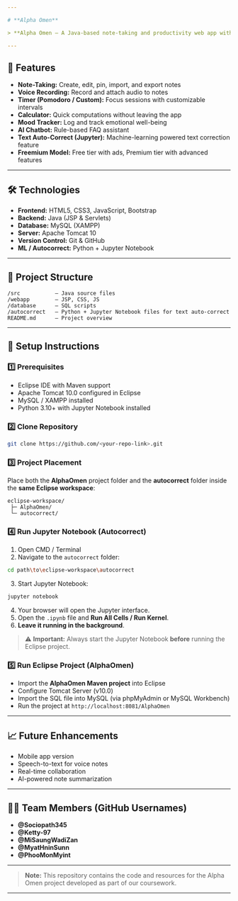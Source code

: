 ```yaml
---

# **Alpha Omen**

> **Alpha Omen – A Java-based note-taking and productivity web app with voice notes, Pomodoro timer, calculator, mood tracker, and AI chatbot. Built with JSP, Servlets, Bootstrap, and MySQL.**

---
```


## 🌟 **Features**

* **Note-Taking:** Create, edit, pin, import, and export notes
* **Voice Recording:** Record and attach audio to notes
* **Timer (Pomodoro / Custom):** Focus sessions with customizable intervals
* **Calculator:** Quick computations without leaving the app
* **Mood Tracker:** Log and track emotional well-being
* **AI Chatbot:** Rule-based FAQ assistant
* **Text Auto-Correct (Jupyter):** Machine-learning powered text correction feature
* **Freemium Model:** Free tier with ads, Premium tier with advanced features

---

## 🛠️ **Technologies**

* **Frontend:** HTML5, CSS3, JavaScript, Bootstrap
* **Backend:** Java (JSP & Servlets)
* **Database:** MySQL (XAMPP)
* **Server:** Apache Tomcat 10
* **Version Control:** Git & GitHub
* **ML / Autocorrect:** Python + Jupyter Notebook

---

## 📂 **Project Structure**

```
/src           – Java source files
/webapp        – JSP, CSS, JS
/database      – SQL scripts
/autocorrect   – Python + Jupyter Notebook files for text auto-correct
README.md      – Project overview
```

---

## 🚀 **Setup Instructions**

### 1️⃣ **Prerequisites**

* Eclipse IDE with Maven support
* Apache Tomcat 10.0 configured in Eclipse
* MySQL / XAMPP installed
* Python 3.10+ with Jupyter Notebook installed

### 2️⃣ **Clone Repository**

```bash
git clone https://github.com/<your-repo-link>.git
```

### 3️⃣ **Project Placement**

Place both the **AlphaOmen** project folder and the **autocorrect** folder inside the **same Eclipse workspace**:

```
eclipse-workspace/
 ├─ AlphaOmen/
 └─ autocorrect/
```

### 4️⃣ **Run Jupyter Notebook (Autocorrect)**

1. Open CMD / Terminal
2. Navigate to the `autocorrect` folder:

```bash
cd path\to\eclipse-workspace\autocorrect
```

3. Start Jupyter Notebook:

```bash
jupyter notebook
```

4. Your browser will open the Jupyter interface.
5. Open the `.ipynb` file and **Run All Cells / Run Kernel**.
6. **Leave it running in the background**.

> ⚠️ **Important:** Always start the Jupyter Notebook **before** running the Eclipse project.

### 5️⃣ **Run Eclipse Project (AlphaOmen)**

* Import the **AlphaOmen Maven project** into Eclipse
* Configure Tomcat Server (v10.0)
* Import the SQL file into MySQL (via phpMyAdmin or MySQL Workbench)
* Run the project at `http://localhost:8081/AlphaOmen`

---

## 📈 **Future Enhancements**

* Mobile app version
* Speech-to-text for voice notes
* Real-time collaboration
* AI-powered note summarization

---

## 👩‍💻 **Team Members (GitHub Usernames)**

* **@Sociopath345**
* **@Ketty-97**
* **@MiSaungWadiZan**
* **@MyatHninSunn**
* **@PhooMonMyint**

---

> **Note:** This repository contains the code and resources for the Alpha Omen project developed as part of our coursework.

---
